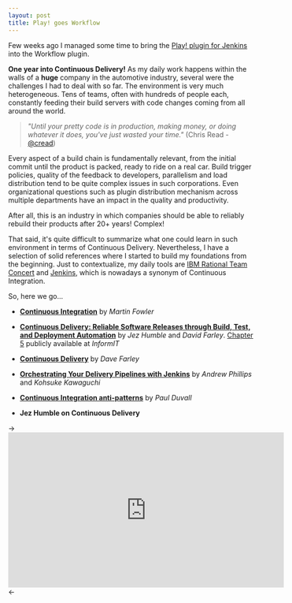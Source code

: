 ```yaml
---
layout: post
title: Play! goes Workflow
---
```


Few weeks ago I managed some time to bring the [Play! plugin for Jenkins](/play-plugin-jenkins.html) into the Workflow plugin.


**One year into Continuous Delivery!** As my daily work happens within the walls of a **huge** company in the automotive industry, several were the challenges I had to deal with so far. The environment is very much heterogeneous. Tens of teams, often with hundreds of people each, constantly feeding their build servers with code changes coming from all around the world.

> *"Until your pretty code is in production, making money, or doing whatever it does, you've just wasted your time."* (Chris Read - [@cread](https://twitter.com/cread))

Every aspect of a build chain is fundamentally relevant, from the initial commit until the product is packed, ready to ride on a real car. Build trigger policies, quality of the feedback to developers, parallelism and load distribution tend to be quite complex issues in such corporations. Even organizational questions such as plugin distribution mechanism across multiple departments have an impact in the quality and productivity.

After all, this is an industry in which companies should be able to reliably rebuild their products after 20+ years! Complex!

That said, it's quite difficult to summarize what one could learn in such environment in terms of Continuous Delivery. Nevertheless, I have a selection of solid references where I started to build my foundations from the beginning. Just to contextualize, my daily tools are [IBM Rational Team Concert](http://www.ibm.com/software/products/en/rtc) and [Jenkins](http://jenkins-ci.org), which is nowadays a synonym of Continuous Integration.

So, here we go...

* [**Continuous Integration**](http://martinfowler.com/articles/continuousIntegration.html) by *Martin Fowler*

* [**Continuous Delivery: Reliable Software Releases through Build, Test, and Deployment Automation**](http://martinfowler.com/books/continuousDelivery.html) by *Jez Humble* and *David Farley*. [Chapter 5](http://www.informit.com/articles/article.aspx?p=1621865) publicly available at *InformIT*

* [**Continuous Delivery**](http://www.infoq.com/interviews/farley-continuous-delivery) by *Dave Farley*

* [**Orchestrating Your Delivery Pipelines with Jenkins**](http://www.infoq.com/articles/orch-pipelines-jenkins) by *Andrew Phillips* and *Kohsuke Kawaguchi*

* [**Continuous Integration anti-patterns**](http://www.ibm.com/developerworks/java/library/j-ap11297/) by *Paul Duvall*

* **Jez Humble on Continuous Delivery**

-> <iframe width="560" height="315" src="https://www.youtube.com/watch?v=skLJuksCRTw" frameborder="0" allowfullscreen></iframe> <-


